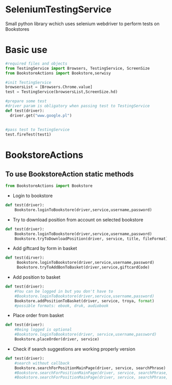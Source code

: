 # SeleniumTestingService
Small python library wchich uses selenium webdriver to perform tests on Bookstores

# Basic use 
```python
#required files and objects
from TestingService import Browsers, TestingService, ScreenSize
from BookstoreActions import Bookstore,serwisy

#init TestingService
browsersList = [Browsers.Chrome.value]
test = TestingService(browsersList,ScreenSize.hd)

#prepare some test
#driver param is obligatory when passing test to TestingService
def test(driver):
  driver.get("www.google.pl")
  
  
#pass test to TestingService
test.fireTest(test1)
```
# BookstoreActions 
  ## To use BookstoreAction static methods
```python
from BookstoreActions import Bookstore
```
  - Login to bookstore
```python
def test(driver):
    Bookstore.loginToBookstore(driver,service,username,password)
```
  - Try to download position from account on selected bookstore
```python
def test(driver):
    Bookstore.loginToBookstore(driver,service,username,password)
    Bookstore.tryToDownloadPosition(driver, service, title, fileFormat)
```
  - Add giftcard by form in basket
```python
def test(dirver):
     Bookstore.loginToBookstore(driver,service,username,password)
     Bookstore.tryToAddBonToBasket(driver,service,giftcardCode)
```
  - Add position to basket
```python
def test(driver):
    #You can be logged in but you don't have to
    #Bookstore.loginToBookstore(driver,service,username,password)
    Bookstore.addPositionToBasket(driver, service, troya, format)
    #possible formats: ebook, druk, audiobook
```
  - Place order from basket
```python
def test(driver):
    #Being logged is optional
    #Bookstore.loginToBookstore(driver, service,username,password)
    Bookstore.placeOrder(driver, service)
```
  - Check if search suggestions are working properly version 
```python
def test(driver):
    #search without callback
    Bookstore.searchForPositionMainPage(driver, service, searchPhrase)
    #Bookstore.searchForPositionMainPage(driver, service, searchPhrase,Bookstore.clickFromSuggestions,1) with callback and argument passed to callback
    #Bookstore.searchForPositionMainPage(driver, service, searchPhrase,Bookstore.clickFromSuggestions) witch callback and default param in callback
```
